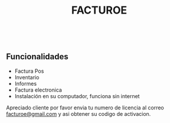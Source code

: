 <p align="center">


<h1 align="center">FACTUROE</h1>
<br/>

<p align="center">

</a>
</p>
<br/>


## Funcionalidades
- Factura Pos
- Inventario
- Informes
- Factura electronica
- Instalación en su computador, funciona sin internet

Apreciado cliente por favor envia tu numero de licencia al correo facturoe@gmail.com y asi obtener su codigo de activacion.
